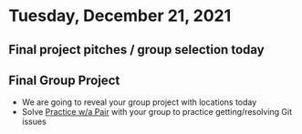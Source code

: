 # Tuesday, December 21, 2021

## Final project pitches / group selection today

## Final Group Project
- We are going to reveal your group project with locations today
- Solve [Practice w/a Pair](https://github.com/papaplatoon/git-pair) with your group to practice getting/resolving Git issues

